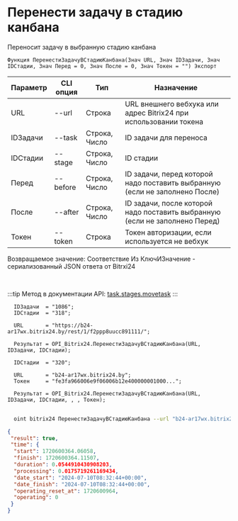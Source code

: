 ﻿---
sidebar_position: 5
---

# Перенести задачу в стадию канбана
 Переносит задачу в выбранную стадию канбана



`Функция ПеренестиЗадачуВСтадиюКанбана(Знач URL, Знач IDЗадачи, Знач IDСтадии, Знач Перед = 0, Знач После = 0, Знач Токен = "") Экспорт`

  | Параметр | CLI опция | Тип | Назначение |
  |-|-|-|-|
  | URL | --url | Строка | URL внешнего вебхука или адрес Bitrix24 при использовании токена |
  | IDЗадачи | --task | Строка, Число | ID задачи для переноса |
  | IDСтадии | --stage | Строка, Число | ID стадии |
  | Перед | --before | Строка, Число | ID задачи, перед которой надо поставить выбранную (если не заполнено После) |
  | После | --after | Строка, Число | ID задачи, после которой надо поставить выбранную (если не заполнено Перед) |
  | Токен | --token | Строка | Токен авторизации, если используется не вебхук |

  
  Возвращаемое значение:   Соответствие Из КлючИЗначение - сериализованный JSON ответа от Bitrxi24

<br/>

:::tip
Метод в документации API: [task.stages.movetask](https://dev.1c-bitrix.ru/rest_help/tasks/task/kanban/task_stages_movetask.php)
:::
<br/>


```bsl title="Пример кода"
  IDЗадачи  = "1086";
  IDСтадии  = "318";
  
  URL       = "https://b24-ar17wx.bitrix24.by/rest/1/f2ppp8uucc891111/";
  
  Результат = OPI_Bitrix24.ПеренестиЗадачуВСтадиюКанбана(URL, IDЗадачи, IDСтадии);
  
  IDСтадии  = "320";
  
  URL       = "b24-ar17wx.bitrix24.by";
  Токен     = "fe3fa966006e9f06006b12e400000001000...";
  
  Результат = OPI_Bitrix24.ПеренестиЗадачуВСтадиюКанбана(URL, IDЗадачи, IDСтадии, , , Токен);
```
	


```sh title="Пример команды CLI"
    
  oint bitrix24 ПеренестиЗадачуВСтадиюКанбана --url "b24-ar17wx.bitrix24.by" --task "528" --stage "128" --before %before% --after %after% --token "56898d66006e9f06006b12e400000001000..."

```

```json title="Результат"
{
 "result": true,
 "time": {
  "start": 1720600364.06058,
  "finish": 1720600364.11507,
  "duration": 0.0544910430908203,
  "processing": 0.0175719261169434,
  "date_start": "2024-07-10T08:32:44+00:00",
  "date_finish": "2024-07-10T08:32:44+00:00",
  "operating_reset_at": 1720600964,
  "operating": 0
 }
}
```
